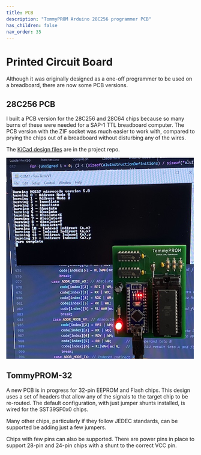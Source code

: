 ```yaml
---
title: PCB
description: "TommyPROM Arduino 28C256 programmer PCB"
has_children: false
nav_order: 35
---
```


# Printed Circuit Board

Although it was originally designed as a one-off programmer to be used on a breadboard,
there are now some PCB versions.

## 28C256 PCB

I built a PCB version for the 28C256 and 28C64 chips because so many burns of these were
needed for a SAP-1 TTL breadboard computer.  The PCB version with the ZIF socket was much
easier to work with, compared to prying the chips out of a breadboard without disturbing
any of the wires.

The [KiCad design files](https://github.com/TomNisbet/TommyPROM/tree/master/schematics)
are in the project repo.

[![TommyPROM PCB](images/TommyPROM-pcb-with-microcode-500.jpg)](images/TommyPROM-pcb.jpg)

## TommyPROM-32

A new PCB is in progress for 32-pin EEPROM and Flash chips.  This design uses a set of
headers that allow any of the signals to the target chip to be re-routed.  The default
configuration, with just jumper shunts installed, is wired for the SST39SF0x0 chips.

Many other chips, particularly if they follow JEDEC standards, can be supported be adding
just a few jumpers.

Chips with few pins can also be supported.  There are power pins in place to support
28-pin and 24-pin chips with a shunt to the correct VCC pin.
